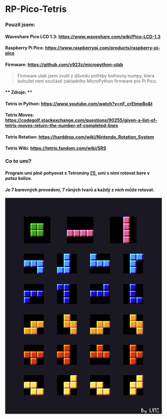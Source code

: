 # RP-Pico-Tetris
### Pouzil jsem:
#### Waveshare Pico LCD 1.3: <https://www.waveshare.com/wiki/Pico-LCD-1.3>
#### Raspberry Pi Pico: <https://www.raspberrypi.com/products/raspberry-pi-pico>
#### Firmware: <https://github.com/v923z/micropython-ulab>
> Firmware ulab jsem zvolil z důvodu potřeby knihovny numpy, která bohužel není součástí zakladního MicroPython firmware pro Pi Pico.
#### ** Zdroje: **
#### Tetris in Python: <https://www.youtube.com/watch?v=nF_crEtmpBo&t>
#### Tetris Moves: <https://codegolf.stackexchange.com/questions/90255/given-a-list-of-tetris-moves-return-the-number-of-completed-lines>
#### Tetris Rotation: <https://harddrop.com/wiki/Nintendo_Rotation_System>
#### Tetris Wiki: <https://tetris.fandom.com/wiki/SRS>

### Co to umí?
#### Program umí plně pohyovat s Tetrominy [[1]](https://en.wikipedia.org/wiki/Tetromino), umí s nimi rotovat bere v potaz kolize.
#### Je 7 barevných provedení, 7 růných tvarů a každý z nich může rotovat. 
![Tetromina](https://github.com/JirkaLime/RP-Pico-Tetris/blob/main/tetris_sheet.png?raw=true)

